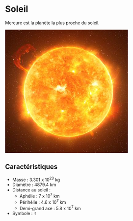 # Soleil

Mercure est la planète la plus proche du soleil.

![Icone de soleil](soleil.jpeg)



## Caractéristiques

- Masse : 3.301 x 10<sup>23</sup> kg
- Diamètre : 4879.4 km
- Distance au soleil :
  - Aphélie : 7 x 10<sup>7</sup> km
  - Périhélie : 4.6 x 10<sup>7</sup> km
  - Demi-grand axe : 5.8 x 10<sup>7</sup> km
- Symbole : &#x263F;